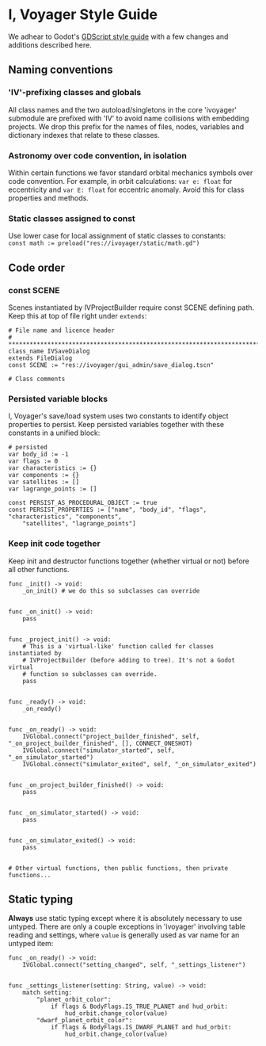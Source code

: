# I, Voyager Style Guide
We adhear to Godot's [GDScript style guide](https://docs.godotengine.org/en/stable/getting_started/scripting/gdscript/gdscript_styleguide.html) with a few changes and additions described here.

## Naming conventions

### 'IV'-prefixing classes and globals
All class names and the two autoload/singletons in the core 'ivoyager' submodule are prefixed with 'IV' to avoid name collisions with embedding projects. We drop this prefix for the names of files, nodes, variables and dictionary indexes that relate to these classes.

### Astronomy over code convention, in isolation
Within certain functions we favor standard orbital mechanics symbols over code convention. For example, in orbit calculations: `var e: float` for eccentricity and `var E: float` for eccentric anomaly. Avoid this for class properties and methods.

### Static classes assigned to const
Use lower case for local assignment of static classes to constants:  
```const math := preload("res://ivoyager/static/math.gd")```

## Code order

### const SCENE
Scenes instantiated by IVProjectBuilder require const SCENE defining path. Keep this at top of file right under `extends`:
```
# File name and licence header
# *****************************************************************************
class_name IVSaveDialog
extends FileDialog
const SCENE := "res://ivoyager/gui_admin/save_dialog.tscn"

# Class comments
```
### Persisted variable blocks
I, Voyager's save/load system uses two constants to identify object properties to persist. Keep persisted variables together with these constants in a unified block:
```
# persisted
var body_id := -1
var flags := 0
var characteristics := {}
var components := {}
var satellites := []
var lagrange_points := []

const PERSIST_AS_PROCEDURAL_OBJECT := true
const PERSIST_PROPERTIES := ["name", "body_id", "flags", "characteristics", "components",
	"satellites", "lagrange_points"]
```

### Keep init code together
Keep init and destructor functions together (whether virtual or not) before all other functions.

```
func _init() -> void:
	_on_init() # we do this so subclasses can override


func _on_init() -> void:
	pass


func _project_init() -> void:
	# This is a 'virtual-like' function called for classes instantiated by
	# IVProjectBuilder (before adding to tree). It's not a Godot virtual
	# function so subclasses can override.
	pass


func _ready() -> void:
	_on_ready()


func _on_ready() -> void:
	IVGlobal.connect("project_builder_finished", self, "_on_project_builder_finished", [], CONNECT_ONESHOT)
	IVGlobal.connect("simulator_started", self, "_on_simulator_started")
	IVGlobal.connect("simulator_exited", self, "_on_simulator_exited")


func _on_project_builder_finished() -> void:
	pass


func _on_simulator_started() -> void:
	pass


func _on_simulator_exited() -> void:
	pass


# Other virtual functions, then public functions, then private functions...
```

## Static typing
**Always** use static typing except where it is absolutely necessary to use untyped. There are only a couple exceptions in 'ivoyager' involving table reading and settings, where `value` is generally used as var name for an untyped item:
```
func _on_ready() -> void:
	IVGlobal.connect("setting_changed", self, "_settings_listener")


func _settings_listener(setting: String, value) -> void:
	match setting:
		"planet_orbit_color":
			if flags & BodyFlags.IS_TRUE_PLANET and hud_orbit:
				hud_orbit.change_color(value)
		"dwarf_planet_orbit_color":
			if flags & BodyFlags.IS_DWARF_PLANET and hud_orbit:
				hud_orbit.change_color(value)
```

